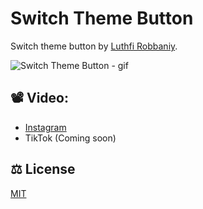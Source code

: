 # Switch Theme Button

Switch theme button by [Luthfi Robbaniy](https://www.instagram.com/luthfirobbaniy/).

![Switch Theme Button - gif](https://github.com/user-attachments/assets/900462b8-009f-49cf-87b9-6d8ca9db4a22)

## 📽 Video:

- [Instagram](https://www.instagram.com/p/DJbXyH-CXxp/)
- TikTok (Coming soon)

## ⚖ License

[MIT](https://github.com/luthfirobbaniy/switch-theme-button/blob/main/LICENSE)
